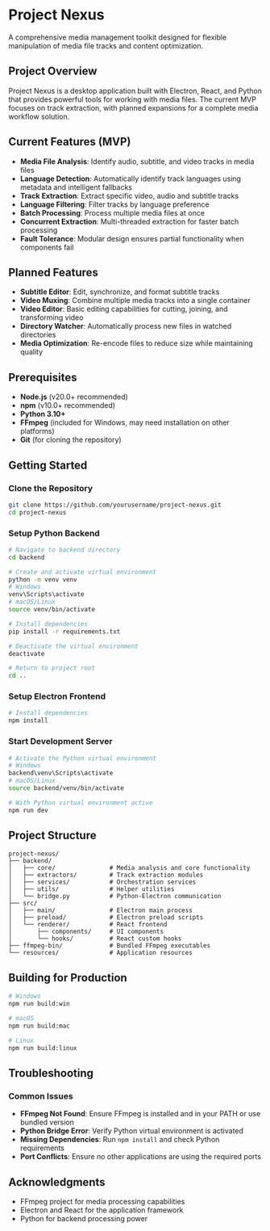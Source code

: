# Project Nexus

A comprehensive media management toolkit designed for flexible manipulation of media file tracks and content optimization.

## Project Overview

Project Nexus is a desktop application built with Electron, React, and Python that provides powerful tools for working with media files. The current MVP focuses on track extraction, with planned expansions for a complete media workflow solution.

## Current Features (MVP)

- **Media File Analysis**: Identify audio, subtitle, and video tracks in media files
- **Language Detection**: Automatically identify track languages using metadata and intelligent fallbacks
- **Track Extraction**: Extract specific video, audio and subtitle tracks
- **Language Filtering**: Filter tracks by language preference
- **Batch Processing**: Process multiple media files at once
- **Concurrent Extraction**: Multi-threaded extraction for faster batch processing
- **Fault Tolerance**: Modular design ensures partial functionality when components fail

## Planned Features

- **Subtitle Editor**: Edit, synchronize, and format subtitle tracks
- **Video Muxing**: Combine multiple media tracks into a single container
- **Video Editor**: Basic editing capabilities for cutting, joining, and transforming video
- **Directory Watcher**: Automatically process new files in watched directories
- **Media Optimization**: Re-encode files to reduce size while maintaining quality

## Prerequisites

- **Node.js** (v20.0+ recommended)
- **npm** (v10.0+ recommended)
- **Python 3.10+**
- **FFmpeg** (included for Windows, may need installation on other platforms)
- **Git** (for cloning the repository)

## Getting Started

### Clone the Repository

```bash
git clone https://github.com/yourusername/project-nexus.git
cd project-nexus
```

### Setup Python Backend

```bash
# Navigate to backend directory
cd backend

# Create and activate virtual environment
python -m venv venv
# Windows
venv\Scripts\activate
# macOS/Linux
source venv/bin/activate

# Install dependencies
pip install -r requirements.txt

# Deactivate the virtual environment
deactivate

# Return to project root
cd ..
```

### Setup Electron Frontend

```bash
# Install dependencies
npm install
```

### Start Development Server

```bash
# Activate the Python virtual environment
# Windows
backend\venv\Scripts\activate
# macOS/Linux
source backend/venv/bin/activate

# With Python virtual environment active
npm run dev
```

## Project Structure

```
project-nexus/
├── backend/
│   ├── core/               # Media analysis and core functionality
│   ├── extractors/         # Track extraction modules
│   ├── services/           # Orchestration services
│   ├── utils/              # Helper utilities
│   └── bridge.py           # Python-Electron communication
├── src/
│   ├── main/               # Electron main process
│   ├── preload/            # Electron preload scripts
│   └── renderer/           # React frontend
│       ├── components/     # UI components
│       └── hooks/          # React custom hooks
├── ffmpeg-bin/             # Bundled FFmpeg executables
└── resources/              # Application resources
```

## Building for Production

```bash
# Windows
npm run build:win

# macOS
npm run build:mac

# Linux
npm run build:linux
```

## Troubleshooting

### Common Issues

- **FFmpeg Not Found**: Ensure FFmpeg is installed and in your PATH or use bundled version
- **Python Bridge Error**: Verify Python virtual environment is activated
- **Missing Dependencies**: Run `npm install` and check Python requirements
- **Port Conflicts**: Ensure no other applications are using the required ports

## Acknowledgments

- FFmpeg project for media processing capabilities
- Electron and React for the application framework
- Python for backend processing power
